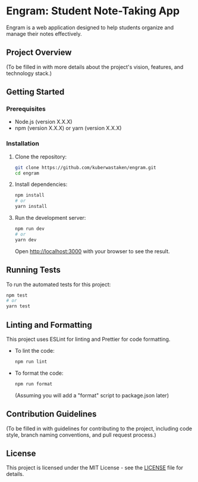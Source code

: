 # Engram: Student Note-Taking App

Engram is a web application designed to help students organize and manage their notes effectively.

## Project Overview

(To be filled in with more details about the project's vision, features, and technology stack.)

## Getting Started

### Prerequisites

- Node.js (version X.X.X)
- npm (version X.X.X) or yarn (version X.X.X)

### Installation

1.  Clone the repository:
    ```bash
    git clone https://github.com/kuberwastaken/engram.git
    cd engram
    ```
2.  Install dependencies:
    ```bash
    npm install
    # or
    yarn install
    ```
3.  Run the development server:
    ```bash
    npm run dev
    # or
    yarn dev
    ```
    Open [http://localhost:3000](http://localhost:3000) with your browser to see the result.

## Running Tests

To run the automated tests for this project:

```bash
npm test
# or
yarn test
```

## Linting and Formatting

This project uses ESLint for linting and Prettier for code formatting.

- To lint the code:
  ```bash
  npm run lint
  ```
- To format the code:
  ```bash
  npm run format
  ```
  (Assuming you will add a "format" script to package.json later)

## Contribution Guidelines

(To be filled in with guidelines for contributing to the project, including code style, branch naming conventions, and pull request process.)

## License

This project is licensed under the MIT License - see the [LICENSE](LICENSE) file for details.
